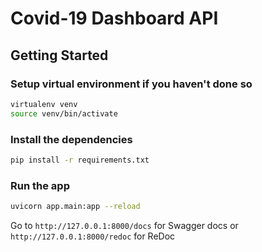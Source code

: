# Covid-19 Dashboard API

## Getting Started

### Setup virtual environment if you haven't done so

```sh
virtualenv venv
source venv/bin/activate
```

### Install the dependencies

```sh
pip install -r requirements.txt
```

### Run the app

```sh
uvicorn app.main:app --reload
```

Go to `http://127.0.0.1:8000/docs` for Swagger docs or `http://127.0.0.1:8000/redoc` for ReDoc
